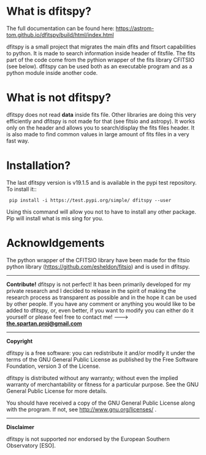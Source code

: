 What is dfitspy?
================

The full documentation can be found here: https://astrom-tom.github.io/dfitspy/build/html/index.html

dfitspy is a small project that migrates the main dfits and fitsort capabilities to python.
It is made to search information inside header of fitsfile. The fits part of the code come from the pythion 
wrapper of the fits library CFITSIO (see below). dfitspy can be used both as an executable program and as a python
module inside another code.


What is not dfitspy?
====================
dfitspy does not read **data** inside fits file. Other libraries are doing this very efficiently and dfitspy 
is not made for that (see fitsio and astropy). It works only on the header and allows you to search/display the fits files header. It is also made to find common values in large amount of fits files in a very fast way. 


Installation?
=============

The last dfitspy version is v19.1.5 and is available in the pypi test repository. To install it::

     pip install -i https://test.pypi.org/simple/ dfitspy --user

Using this command will allow you not to have to install any other package. Pip will install what is mis
sing for you.



Acknowldgements
===============
The python wrapper of the CFITSIO library have been made for the fitsio python library (https://github.com/esheldon/fitsio) and is used in dfitspy.

----

**Contribute!**
dfitspy is not perfect! It has been primarily developed for my private research and I decided to release 
in the spirit of making the research process as transparent as possible and in the hope it can be used by
other people. If you have any comment or anything you would like to be added to dfitspy, or, even better,
if you want to modify you can either do it yourself or please feel free to contact me! ---> **the.spartan.proj@gmail.com**

----


**Copyright**

dfitspy is a free software: you can redistribute it and/or modify it under
the terms of the GNU General Public License as published by the Free Software Foundation,
version 3 of the License.

dfitspy is distributed without any warranty; without even the implied warranty of merchantability
or fitness for a particular purpose.  See the GNU General Public License for more details.

You should have received a copy of the GNU General Public License along with the program.
If not, see http://www.gnu.org/licenses/ .

----

**Disclaimer**

dfitspy is not supported nor endorsed by the European Southern Observatory [ESO].







